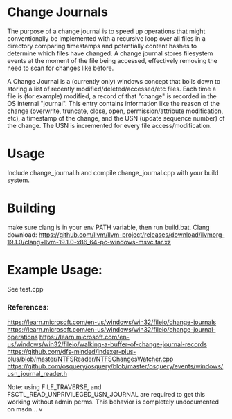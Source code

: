 # Change Journals

The purpose of a change journal is to speed up operations that might conventionally be implemented with a recursive loop over all files in a directory
comparing timestamps and potentially content hashes to determine which files have changed.
A change journal stores filesystem events at the moment of the file being accessed, effectively removing the need to scan for changes like before.

A Change Journal is a (currently only) windows concept that boils down to storing a list of recently modified/deleted/accessed/etc files.
Each time a file is (for example) modified, a record of that "change" is recorded in the OS internal "journal". This entry contains information
like the reason of the change (overwrite, truncate, close, open, permission/attribute modification, etc), a timestamp of the change, and the
USN (update sequence number) of the change. The USN is incremented for every file access/modification.

# Usage
Include change_journal.h and compile change_journal.cpp with your build system.

# Building

make sure clang is in your env PATH variable, then run build.bat.
Clang download: https://github.com/llvm/llvm-project/releases/download/llvmorg-19.1.0/clang+llvm-19.1.0-x86_64-pc-windows-msvc.tar.xz

# Example Usage:
See test.cpp

### References:
https://learn.microsoft.com/en-us/windows/win32/fileio/change-journals
https://learn.microsoft.com/en-us/windows/win32/fileio/change-journal-operations
https://learn.microsoft.com/en-us/windows/win32/fileio/walking-a-buffer-of-change-journal-records
https://github.com/dfs-minded/indexer-plus-plus/blob/master/NTFSReader/NTFSChangesWatcher.cpp
https://github.com/osquery/osquery/blob/master/osquery/events/windows/usn_journal_reader.h

Note: using FILE_TRAVERSE, and FSCTL_READ_UNPRIVILEGED_USN_JOURNAL are required to get this working without
admin perms. This behavior is completely undocumented on msdn... v
